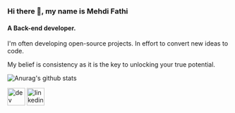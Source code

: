 ### Hi there 👋, my name is Mehdi Fathi
#### A Back-end developer.
I'm often developing open-source projects. In effort to convert new ideas to code.

My belief is consistency as it is the key to unlocking your true potential.


![Anurag's github stats](https://github-readme-stats.vercel.app/api?username=mehdi-fathi&show_icons=true&theme=default&include_all_commits=true)


[<img src='https://cdn.jsdelivr.net/npm/simple-icons@3.0.1/icons/dev-dot-to.svg' alt='dev' height='40'>](https://dev.to/mehdifathi)  [<img src='https://cdn.jsdelivr.net/npm/simple-icons@3.0.1/icons/linkedin.svg' alt='linkedin' height='40'>](https://www.linkedin.com/in/mehdi-fathi-a33a52b6//)  

